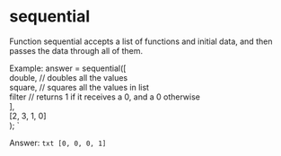 # sequential

Function sequential accepts a list of functions and initial data, and then passes the data through all of them.

Example:
answer = sequential([\
    double, // doubles all the values   \
    square, // squares all the values in list  \
    filter  // returns 1 if it receives a 0, and a 0 otherwise  \
  ],\
  [2, 3, 1, 0]\
);
`


Answer:
`txt
[0, 0, 0, 1]
`

